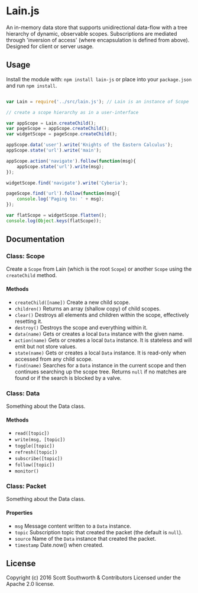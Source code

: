 # Lain.js

An in-memory data store that supports unidirectional data-flow with a tree hierarchy of dynamic, observable scopes. Subscriptions are mediated through 'inversion of access' (where encapsulation is defined from above).
Designed for client or server usage.

## Usage
Install the module with: `npm install lain-js` or place into your `package.json`
and run `npm install`.

```javascript

var Lain = require('../src/lain.js'); // Lain is an instance of Scope

// create a scope hierarchy as in a user-interface

var appScope = Lain.createChild();
var pageScope = appScope.createChild();
var widgetScope = pageScope.createChild();

appScope.data('user').write('Knights of the Eastern Calculus');
appScope.state('url').write('main');

appScope.action('navigate').follow(function(msg){
    appScope.state('url').write(msg);
});

widgetScope.find('navigate').write('Cyberia');

pageScope.find('url').follow(function(msg){
    console.log('Paging to: ' + msg);
});

var flatScope = widgetScope.flatten();
console.log(Object.keys(flatScope));

```


## Documentation

### Class: Scope

Create a `Scope` from Lain (which is the root `Scope`) or another `Scope` using the `createChild` method.

#### Methods

* `createChild([name])` Create a new child scope.
* `children()` Returns an array (shallow copy) of child scopes.
* `clear()` Destroys all elements and children within the scope, effectively resetting it.
* `destroy()` Destroys the scope and everything within it.
* `data(name)` Gets or creates a local `Data` instance with the given name.
* `action(name)` Gets or creates a local `Data` instance. It is stateless and will emit but not store values.
* `state(name)` Gets or creates a local `Data` instance. It is read-only when accessed from any child scope.
* `find(name)` Searches for a `Data` instance in the current scope and then continues searching up the scope tree.
Returns `null` if no matches are found or if the search is blocked by a valve.


### Class: Data

Something about the Data class.

#### Methods

* `read([topic])`
* `write(msg, [topic])`
* `toggle([topic])`
* `refresh([topic])`
* `subscribe([topic])`
* `follow([topic])`
* `monitor()`


### Class: Packet

Something about the Data class.

#### Properties

* `msg` Message content written to a `Data` instance.
* `topic` Subscription topic that created the packet (the default is `null`).
* `source` Name of the `Data` instance that created the packet.
* `timestamp` Date.now() when created.




## License
Copyright (c) 2016 Scott Southworth & Contributors
Licensed under the Apache 2.0 license.















